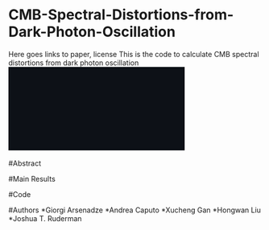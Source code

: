 # CMB-Spectral-Distortions-from-Dark-Photon-Oscillation
Here goes links to paper, license
This is the code to calculate CMB spectral distortions from dark photon oscillation
![Main result](image_2024-03-04_095005561.png)

#Abstract

#Main Results

#Code

#Authors
*Giorgi Arsenadze
*Andrea Caputo
*Xucheng Gan
*Hongwan Liu
*Joshua T. Ruderman
